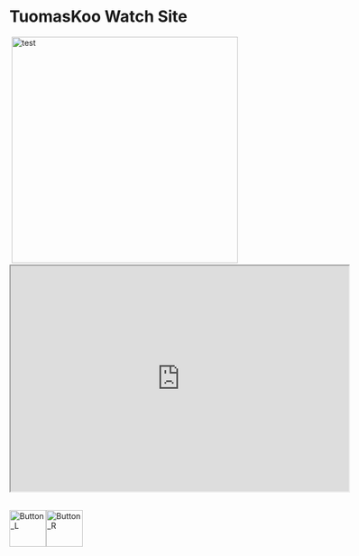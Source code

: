 <h1>TuomasKoo Watch Site</h1>
<p>&nbsp;<img src="https://tuomaskoo.github.io/Files/Seiko 7s26-0020_1.jpg" alt="test" width="" height="401" /><iframe src="https://tuomaskoo.github.io/Files/Seiko_7S26-0020.txt" width="600" height="400"></iframe></p>
<p><br /><img src="https://tuomaskoo.github.io/UI/Button_L.png" alt="Button_L" width="65" height="65" /><img src="https://tuomaskoo.github.io/UI/Button_R.png" alt="Button_R" width="65" height="65" /></p>
<p>&nbsp;<br /><br /></p>
